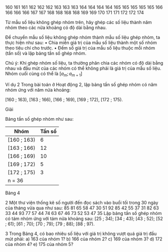 160 161 161 162 162 162 163 163 163 164 164 164
164 165 165 165 165 165 166 166 166 166 167 167
168 168 168 168 169 169 170 171 171 172 172 174

Từ mẫu số liệu không ghép nhóm trên, hãy ghép các số liệu thành năm nhóm theo các nửa khoảng có độ dài bằng nhau.

Để chuyển mẫu số liệu không ghép nhóm thành mẫu số liệu ghép nhóm, ta thực hiện như sau:
• Chia miền giá trị của mẫu số liệu thành một số nhóm theo tiêu chí cho trước.
• Đếm số giá trị của mẫu số liệu thuộc mỗi nhóm (tần số) và lập bảng tần số ghép nhóm.

Chú ý: Khi ghép nhóm số liệu, ta thường phân chia các nhóm có độ dài bằng nhau và đầu mút của các nhóm có thể không phải là giá trị của mẫu số liệu. Nhóm cuối cùng có thể là $[a_m ; a_{m+1}]$

Ví dụ 2 Trong bài toán ở Hoạt động 2, lập bảng tần số ghép nhóm có năm nhóm ứng với năm nửa khoảng:

[160 ; 163), [163 ; 166), [166 ; 169), [169 ; 172), [172 ; 175).

Giải

Bảng tần số ghép nhóm như sau:

Nhóm | Tần số
--- | ---
[160 ; 163) | 6
[163 ; 166) | 12
[166 ; 169) | 10
[169 ; 172) | 5
[172 ; 175) | 3
| n = 36

Bảng 4

2 Một thư viện thống kê số người đến đọc sách vào buổi tối trong 30 ngày của tháng vừa qua như sau:
85 81 65 58 47 30 51 92 85 42
55 37 31 82 63 33 44 93 77 57
44 74 63 67 46 73 52 53 47 35
Lập bảng tần số ghép nhóm có tám nhóm ứng với tám nửa khoảng sau: [25 ; 34);
[34 ; 43); [43 ; 52); [52 ; 61); [61 ; 70);
[70 ; 79); [79 ; 88); [88 ; 97).

3 Trong Bảng 4, có bao nhiêu số liệu với giá trị không vượt quá giá trị đầu mút phải:
a) 163 của nhóm 1?       b) 166 của nhóm 2?       c) 169 của nhóm 3?
d) 172 của nhóm 4?       e) 175 của nhóm 5?